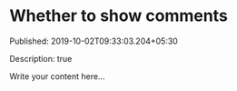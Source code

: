 # Whether to show comments

Published: 2019-10-02T09:33:03.204+05:30

Description: true

Write your content here...